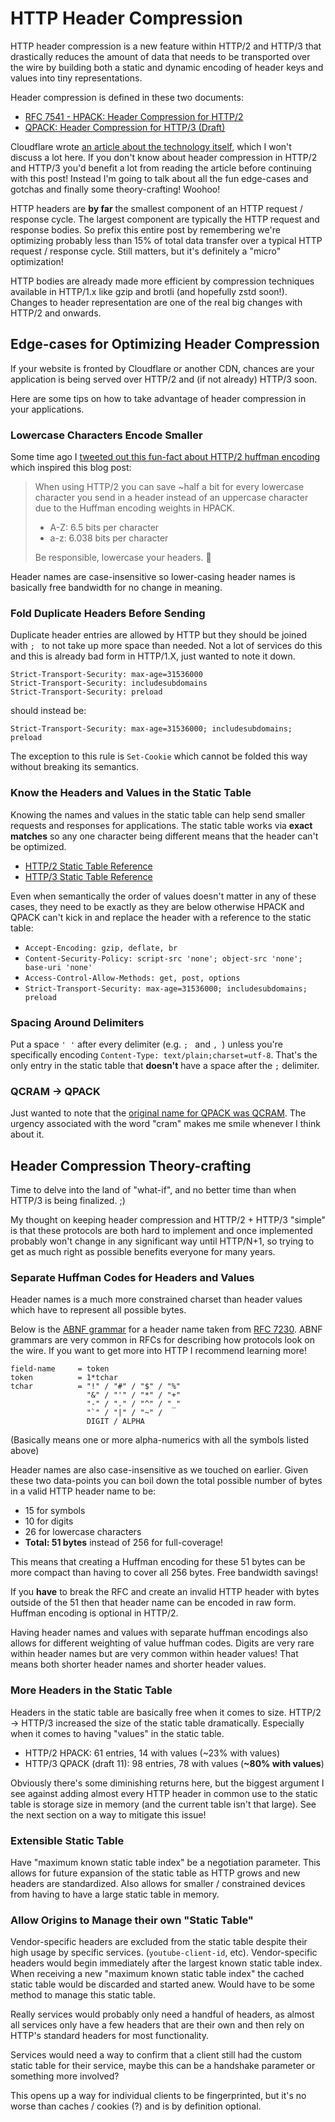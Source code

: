 # HTTP Header Compression

HTTP header compression is a new feature within HTTP/2 and HTTP/3 that
drastically reduces the amount of data that needs to be transported
over the wire by building both a static and dynamic encoding of
header keys and values into tiny representations.

Header compression is defined in these two documents:

- [RFC 7541 - HPACK: Header Compression for HTTP/2](https://tools.ietf.org/html/rfc7541)
- [QPACK: Header Compression for HTTP/3 (Draft)](https://datatracker.ietf.org/doc/draft-ietf-quic-qpack/)


Cloudflare wrote [an article about the technology itself](https://blog.cloudflare.com/hpack-the-silent-killer-feature-of-http-2/),
which I won't discuss a lot here. If you don't know about header compression in HTTP/2 and HTTP/3
you'd benefit a lot from reading the article before continuing with this post!
Instead I'm going to talk about all the fun edge-cases and gotchas
and finally some theory-crafting! Woohoo!

HTTP headers are **by far** the smallest component of an HTTP request / response cycle.
The largest component are typically the HTTP request and response bodies. So prefix this entire post by remembering
we're optimizing probably less than 15% of total data transfer over a typical HTTP request / response cycle.
Still matters, but it's definitely a "micro" optimization!

HTTP bodies are already made more efficient by compression techniques available in
HTTP/1.x like gzip and brotli (and hopefully zstd soon!). Changes to header representation are one of the real
big changes with HTTP/2 and onwards.

## Edge-cases for Optimizing Header Compression

If your website is fronted by Cloudflare or another CDN, chances are your application is being
served over HTTP/2 and (if not already) HTTP/3 soon.

Here are some tips on how to take advantage of header compression in your applications.

### Lowercase Characters Encode Smaller

Some time ago I [tweeted out this fun-fact about HTTP/2 huffman encoding](https://twitter.com/sethmlarson/status/1199866367916355585)
which inspired this blog post:

> When using HTTP/2 you can save ~half a bit for every lowercase character you send in a header instead of an uppercase character due to the Huffman encoding weights in HPACK.
>
> - A-Z: 6.5 bits per character
> - a-z: 6.038 bits per character
>
> Be responsible, lowercase your headers. 🌈

Header names are case-insensitive so lower-casing header names
is basically free bandwidth for no change in meaning.

### Fold Duplicate Headers Before Sending

Duplicate header entries are allowed by HTTP but they should be joined with `; ` to not take up more space than needed.
Not a lot of services do this and this is already bad form in HTTP/1.X, just wanted to note it down.

```
Strict-Transport-Security: max-age=31536000
Strict-Transport-Security: includesubdomains
Strict-Transport-Security: preload
```

should instead be:

```
Strict-Transport-Security: max-age=31536000; includesubdomains; preload
```

The exception to this rule is `Set-Cookie` which cannot be folded this way without breaking its semantics.

### Know the Headers and Values in the Static Table

Knowing the names and values in the static table can help send
smaller requests and responses for applications. The static table
works via **exact matches** so any one character being different means
that the header can't be optimized.

- [HTTP/2 Static Table Reference](https://tools.ietf.org/html/rfc7541#appendix-A)
- [HTTP/3 Static Table Reference](https://tools.ietf.org/html/draft-ietf-quic-qpack-11#appendix-A)

Even when semantically the order of values doesn't matter in any of these cases, they need
to be exactly as they are below otherwise HPACK and QPACK can't kick in
and replace the header with a reference to the static table:

- `Accept-Encoding: gzip, deflate, br`
- `Content-Security-Policy: script-src 'none'; object-src 'none'; base-uri 'none'`
- `Access-Control-Allow-Methods: get, post, options`
- `Strict-Transport-Security: max-age=31536000; includesubdomains; preload`

### Spacing Around Delimiters

Put a space `' '` after every delimiter (e.g. `; ` and `, `) unless you're specifically encoding
`Content-Type: text/plain;charset=utf-8`. That's the only entry in the static
table that **doesn't** have a space after the `;` delimiter.

### QCRAM → QPACK

Just wanted to note that the [original name for QPACK was QCRAM](https://tools.ietf.org/html/draft-krasic-quic-qcram-00).
The urgency associated with the word "cram" makes me smile whenever I think about it.

## Header Compression Theory-crafting

Time to delve into the land of "what-if", and no better time than when HTTP/3 is being finalized. ;)

My thought on keeping header compression and HTTP/2 + HTTP/3 "simple" is that these protocols
are both hard to implement and once implemented probably won't change in any significant
way until HTTP/N+1, so trying to get as much right as possible benefits everyone for many years.

### Separate Huffman Codes for Headers and Values

Header names is a much more constrained charset than header
values which have to represent all possible bytes.

Below is the [ABNF grammar](https://tools.ietf.org/html/rfc5234) for a header name
taken from [RFC 7230](https://tools.ietf.org/html/rfc7230).
ABNF grammars are very common in RFCs for describing how protocols look on the wire.
If you want to get more into HTTP I recommend learning more!

```
field-name     = token
token          = 1*tchar
tchar          = "!" / "#" / "$" / "%"
                 "&" / "'" / "*" / "+"
                 "-" / "." / "^" / "_"
                 "`" / "|" / "~" /
                 DIGIT / ALPHA
```

(Basically means one or more alpha-numerics with all the symbols listed above)

Header names are also case-insensitive as we touched on earlier.
Given these two data-points you can boil down the total possible
number of bytes in a valid HTTP header name to be:

- 15 for symbols
- 10 for digits
- 26 for lowercase characters
- **Total: 51 bytes** instead of 256 for full-coverage!

This means that creating a Huffman encoding for these 51 bytes can be
more compact than having to cover all 256 bytes. Free bandwidth savings!

If you **have** to break the RFC and create an invalid HTTP header with bytes
outside of the 51 then that header name can be encoded in raw form. Huffman
encoding is optional in HTTP/2.

Having header names and values with separate huffman encodings also allows
for different weighting of value huffman codes. Digits are very rare within
header names but are very common within header values! That means both
shorter header names and shorter header values.

### More Headers in the Static Table

Headers in the static table are basically free when it comes to size.
HTTP/2 → HTTP/3 increased the size of the static table dramatically. Especially
when it comes to having "values" in the static table.

- HTTP/2 HPACK: 61 entries, 14 with values (~23% with values)
- HTTP/3 QPACK (draft 11): 98 entries, 78 with values (**~80% with values**)

Obviously there's some diminishing returns here, but the biggest argument I see
against adding almost every HTTP header in common use to the static table is
storage size in memory (and the current table isn't that large). See the next section
on a way to mitigate this issue!

### Extensible Static Table

Have "maximum known static table index" be a negotiation parameter.
This allows for future expansion of the static table as HTTP grows and new headers are standardized.
Also allows for smaller / constrained devices from having to have a large static table in memory.

### Allow Origins to Manage their own "Static Table"

Vendor-specific headers are excluded from the static table despite their high usage
by specific services. (`youtube-client-id`, etc). Vendor-specific headers would
begin immediately after the largest known static table index. When receiving a new "maximum known static table index"
the cached static table would be discarded and started anew. Would have to be some method to manage this static table.

Really services would probably only need a handful of headers, as almost all services only
have a few headers that are their own and then rely on HTTP's standard headers for most functionality.

Services would need a way to confirm that a client still had the custom static table
for their service, maybe this can be a handshake parameter or something more involved?

This opens up a way for individual clients to be fingerprinted, but it's no worse than caches / cookies
(?) and is by definition optional.
